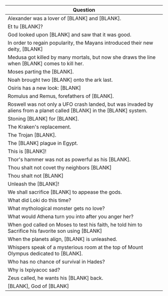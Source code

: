 Question |
--- |
Alexander was a lover of [BLANK] and [BLANK]. |
Et tu [BLANK]? |
God looked upon [BLANK] and saw that it was good. |
In order to regain popularity, the Mayans introduced their new deity, [BLANK] |
Medusa got killed by many mortals, but now she draws the line when [BLANK] comes to kill her. |
Moses parting the [BLANK]. |
Noah brought two [BLANK] onto the ark last. |
Osiris has a new look: [BLANK] |
Romulus and Remus, forefathers of [BLANK]. |
Roswell was not only a UFO crash landed, but was invaded by aliens from a planet called [BLANK] in the [BLANK] system. |
Stoning [BLANK] for [BLANK]. |
The Kraken's replacement. |
The Trojan [BLANK]. |
The [BLANK] plague in Egypt. |
This is [BLANK]! |
Thor's hammer was not as powerful as his [BLANK]. |
Thou shalt not covet thy neighbors [BLANK] |
Thou shalt not [BLANK] |
Unleash the [BLANK]! |
We shall sacrifice [BLANK] to appease the gods. |
What did Loki do this time? |
What mythological monster gets no love? |
What would Athena turn you into after you anger her? |
When god called on Moses to test his faith, he told him to Sacrifice his favorite son using [BLANK] |
When the planets align, [BLANK] is unleashed. |
Whispers speak of a mysterious room at the top of Mount Olympus dedicated to [BLANK]. |
Who has no chance of survival in Hades? |
Why is Ixpiyacoc sad? |
Zeus called, he wants his [BLANK] back. |
[BLANK], God of [BLANK] |
